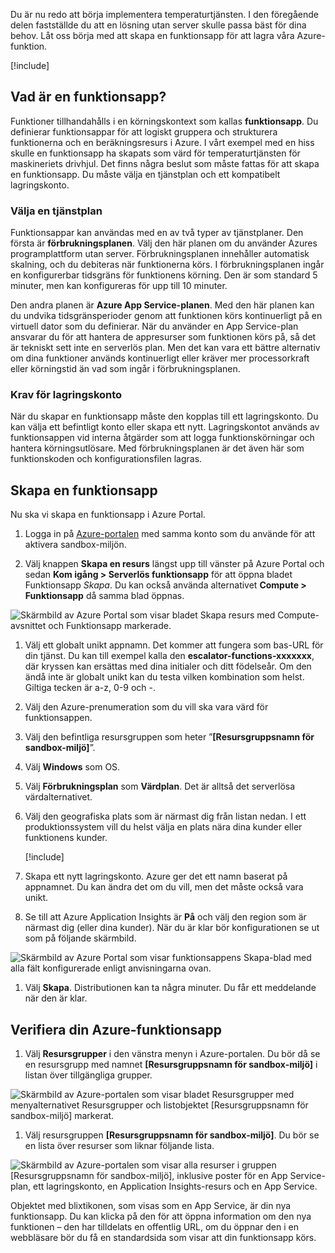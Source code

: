 Du är nu redo att börja implementera temperaturtjänsten. I den föregående delen fastställde du att en lösning utan server skulle passa bäst för dina behov. Låt oss börja med att skapa en funktionsapp för att lagra våra Azure-funktion.

[!include[](../../../includes/azure-sandbox-activate.md)]

## <a name="what-is-a-function-app"></a>Vad är en funktionsapp?

Funktioner tillhandahålls i en körningskontext som kallas **funktionsapp**. Du definierar funktionsappar för att logiskt gruppera och strukturera funktionerna och en beräkningsresurs i Azure. I vårt exempel med en hiss skulle en funktionsapp ha skapats som värd för temperaturtjänsten för maskineriets drivhjul. Det finns några beslut som måste fattas för att skapa en funktionsapp. Du måste välja en tjänstplan och ett kompatibelt lagringskonto.

### <a name="choosing-a-service-plan"></a>Välja en tjänstplan

Funktionsappar kan användas med en av två typer av tjänstplaner. Den första är **förbrukningsplanen**. Välj den här planen om du använder Azures programplattform utan server. Förbrukningsplanen innehåller automatisk skalning, och du debiteras när funktionerna körs. I förbrukningsplanen ingår en konfigurerbar tidsgräns för funktionens körning. Den är som standard 5 minuter, men kan konfigureras för upp till 10 minuter.

Den andra planen är **Azure App Service-planen**. Med den här planen kan du undvika tidsgränsperioder genom att funktionen körs kontinuerligt på en virtuell dator som du definierar. När du använder en App Service-plan ansvarar du för att hantera de appresurser som funktionen körs på, så det är tekniskt sett inte en serverlös plan. Men det kan vara ett bättre alternativ om dina funktioner används kontinuerligt eller kräver mer processorkraft eller körningstid än vad som ingår i förbrukningsplanen.

### <a name="storage-account-requirements"></a>Krav för lagringskonto

När du skapar en funktionsapp måste den kopplas till ett lagringskonto. Du kan välja ett befintligt konto eller skapa ett nytt. Lagringskontot används av funktionsappen vid interna åtgärder som att logga funktionskörningar och hantera körningsutlösare. Med förbrukningsplanen är det även här som funktionskoden och konfigurationsfilen lagras.

## <a name="create-a-function-app"></a>Skapa en funktionsapp

Nu ska vi skapa en funktionsapp i Azure Portal.

1. Logga in på [Azure-portalen](https://portal.azure.com/learn.docs.microsoft.com?azure-portal=true) med samma konto som du använde för att aktivera sandbox-miljön.

1. Välj knappen **Skapa en resurs** längst upp till vänster på Azure Portal och sedan **Kom igång > Serverlös funktionsapp** för att öppna bladet Funktionsapp *Skapa*. Du kan också använda alternativet **Compute > Funktionsapp** då samma blad öppnas.

  ![Skärmbild av Azure Portal som visar bladet Skapa resurs med Compute-avsnittet och Funktionsapp markerade.](../media/3-create-function-app-blade.png)

1. Välj ett globalt unikt appnamn. Det kommer att fungera som bas-URL för din tjänst. Du kan till exempel kalla den **escalator-functions-xxxxxxx**, där kryssen kan ersättas med dina initialer och ditt födelseår. Om den ändå inte är globalt unikt kan du testa vilken kombination som helst. Giltiga tecken är a-z, 0-9 och -.

1. Välj den Azure-prenumeration som du vill ska vara värd för funktionsappen.

1. Välj den befintliga resursgruppen som heter ”**<rgn>[Resursgruppsnamn för sandbox-miljö]</rgn>**”.

1. Välj **Windows** som OS.

1. Välj **Förbrukningsplan** som **Värdplan**. Det är alltså det serverlösa värdalternativet.

1. Välj den geografiska plats som är närmast dig från listan nedan. I ett produktionssystem vill du helst välja en plats nära dina kunder eller funktionens kunder.

    [!include[](../../../includes/azure-sandbox-regions-first-mention-note-friendly.md)]

1. Skapa ett nytt lagringskonto. Azure ger det ett namn baserat på appnamnet. Du kan ändra det om du vill, men det måste också vara unikt.

1. Se till att Azure Application Insights är **På** och välj den region som är närmast dig (eller dina kunder).
  När du är klar bör konfigurationen se ut som på följande skärmbild.

  ![Skärmbild av Azure Portal som visar funktionsappens Skapa-blad med alla fält konfigurerade enligt anvisningarna ovan.](../media/3-create-function-app-settings.png)

1. Välj **Skapa**. Distributionen kan ta några minuter. Du får ett meddelande när den är klar.

## <a name="verify-your-azure-function-app"></a>Verifiera din Azure-funktionsapp

1. Välj **Resursgrupper** i den vänstra menyn i Azure-portalen. Du bör då se en resursgrupp med namnet **<rgn>[Resursgruppsnamn för sandbox-miljö]</rgn>** i listan över tillgängliga grupper.

  ![Skärmbild av Azure-portalen som visar bladet Resursgrupper med menyalternativet Resursgrupper och listobjektet <rgn>[Resursgruppsnamn för sandbox-miljö]</rgn> markerat.](../media/3-resource-group.png)

1. Välj resursgruppen **<rgn>[Resursgruppsnamn för sandbox-miljö]</rgn>**. Du bör se en lista över resurser som liknar följande lista.

  ![Skärmbild av Azure-portalen som visar alla resurser i gruppen <rgn>[Resursgruppsnamn för sandbox-miljö]</rgn>, inklusive poster för en App Service-plan, ett lagringskonto, en Application Insights-resurs och en App Service.](../media/3-resource-list.png)

Objektet med blixtikonen, som visas som en App Service, är din nya funktionsapp. Du kan klicka på den för att öppna information om den nya funktionen – den har tilldelats en offentlig URL, om du öppnar den i en webbläsare bör du få en standardsida som visar att din funktionsapp körs.
